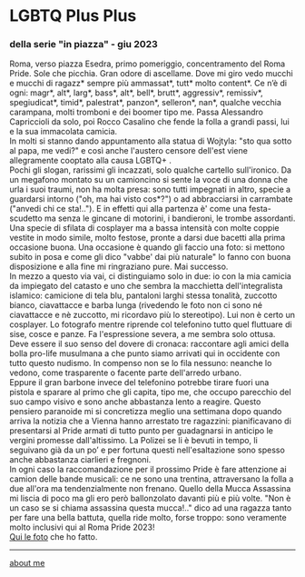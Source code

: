 # LGBTQ Plus Plus  
### della serie "in piazza" - giu 2023

Roma, verso piazza Esedra, primo pomeriggio, concentramento del Roma Pride. Sole che picchia. Gran odore di ascellame. 
Dove mi giro vedo mucchi e mucchi di ragazz* sempre più ammassat\*, tutt\* molto content\*. Ce n’è di ogni: magr\*, alt\*, larg\*, bass\*, alt\*, bell\*, brutt\*, aggressiv\*, remissiv\*, spegiudicat\*, timid\*, palestrat\*, panzon\*, selleron\*, nan\*, qualche vecchia carampana, molti tromboni e dei boomer tipo me. Passa Alessandro Capriccioli da solo, poi Rocco Casalino che fende la folla a grandi passi, lui e la sua immacolata camicia.  
In molti si stanno dando appuntamento alla statua di Wojtyla: "sto qua sotto al papa, me vedi?" e così anche l'austero censore dell'est viene allegramente cooptato alla causa LGBTQ+ .  
Pochi gli slogan, rarissimi gli incazzati, solo qualche cartello sull'ironico. Da un megafono montato su un camioncino si sente la voce di una donna che urla i suoi traumi, non ha molta presa: sono tutti impegnati in altro, specie a guardarsi intorno ("oh, ma hai visto cos*?") o ad abbracciarsi in carrambate  ("anvedi chi ce sta!.."). E in effetti qui alla partenza è' come una festa-scudetto ma senza le gincane di motorini, i bandieroni, le trombe assordanti. Una specie di sfilata di cosplayer ma a bassa intensità con molte coppie vestite in modo simile, molto festose, pronte a darsi due bacetti alla prima occasione buona. Una occasione è quando gli faccio una foto: si mettono subito in posa e come gli dico "vabbe' dai più naturale" lo fanno con buona disposizione e alla fine mi ringraziano pure. Mai successo.   
In mezzo a questo via vai, ci distinguiamo solo in due: io con la mia camicia da impiegato del catasto e uno che sembra la macchietta dell'integralista islamico: camicione di tela blu, pantaloni larghi stessa tonalità, zuccotto bianco, ciavattacce e barba lunga (rivedendo le foto non ci sono né ciavattacce e nè zuccotto, mi ricordavo più lo stereotipo). Lui non è certo un cosplayer. Lo fotografo mentre riprende col telefonino tutto quel fluttuare di sise, cosce e panze.  Fa l'espressione severa, a me sembra solo ottusa. Deve essere il suo senso del dovere di cronaca: raccontare agli amici della bolla pro-life musulmana a che punto siamo arrivati qui in occidente con tutto questo nudismo. In compenso non se lo fila nessuno: neanche lo vedono, come trasparente o facente parte dell'arredo urbano.  
Eppure il gran barbone invece del telefonino potrebbe tirare fuori una pistola e sparare al primo che gli capita, tipo me, che occupo parecchio del suo campo visivo e sono anche abbastanza lento a reagire. Questo pensiero paranoide mi si concretizza meglio una settimana dopo quando arriva la notizia che a Vienna hanno arrestato tre ragazzini: pianificavano di presentarsi al Pride armati di tutto punto per guadagnarsi in anticipo le vergini promesse dall'altissimo. La Polizei se li è bevuti in tempo, li seguivano già da un po’ e per fortuna questi nell'esaltazione sono spesso anche abbastanza ciarlieri e fregnoni.  
In ogni caso la raccomandazione per il prossimo Pride è fare attenzione ai camion delle bande musicali: ce ne sono una trentina, attraversano la folla a due all'ora ma tendenzialmente non frenano. Quello della Mucca Assassina mi liscia di poco ma gli ero però ballonzolato davanti più e più volte. "Non è un caso se si chiama assassina questa mucca!.." dico ad una ragazza tanto per fare una bella battuta, quella ride molto, forse troppo: sono veramente molto inclusivi qui al Roma Pride 2023!   
[Qui le foto](https://photos.app.goo.gl/eRtT7wbYzjGXaUJY7) che ho fatto.  


---  
[about me](https://about.me/cacioman) 
